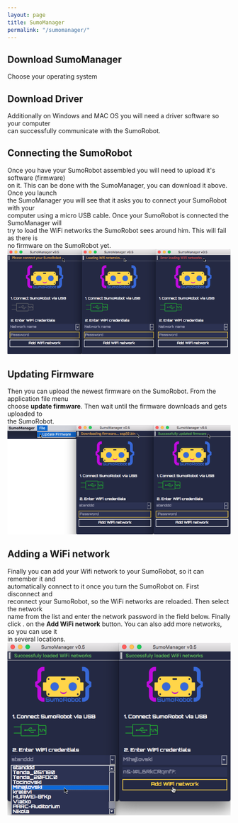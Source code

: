 ```yaml
---
layout: page
title: SumoManager
permalink: "/sumomanager/"
---
```


## Download SumoManager
Choose your operating system

<a href="https://github.com/robokoding/sumomanager-desktop/releases/download/v0.3/SumoManager.deb" class="icon alt fa-linux"></a>
<a href="https://github.com/robokoding/sumomanager-desktop/releases/download/v0.5/SumoManager.dmg" class="icon alt fa-apple"></a>
<a href="https://github.com/robokoding/sumomanager-desktop/releases/download/v0.5/SumoManager.exe" class="icon alt fa-windows"></a>

## Download Driver
Additionally on Windows and MAC OS you will need a driver software so your computer  
can successfully communicate with the SumoRobot.
<a href="https://wiki.wemos.cc/_media/ch341ser_mac-1.4.zip" class="icon alt fa-apple"></a>
<a href="https://wiki.wemos.cc/_media/file:ch341ser_win.zip" class="icon alt fa-windows"></a>

## Connecting the SumoRobot
Once you have your SumoRobot assembled you will need to upload it's software (firmware)  
on it. This can be done with the SumoManager, you can download it above. Once you launch  
the SumoManager you will see that it asks you to connect your SumoRobot with your  
computer using a micro USB cable. Once your SumoRobot is connected the SumoManager will  
try to load the WiFi networks the SumoRobot sees around him. This will fail as there is  
no firmware on the SumoRobot yet.  
![sumomanager](../assets/images/sumomanager.png)

## Updating Firmware
Then you can upload the newest firmware on the SumoRobot. From the application file menu  
choose **update firmware**. Then wait until the firmware downloads and gets uploaded to  
the SumoRobot.  
![sumomanager](../assets/images/sumomanager-update-firmware.png)

## Adding a WiFi network
Finally you can add your Wifi network to your SumoRobot, so it can remember it and  
automatically connect to it once you turn the SumoRobot on. First disconnect and  
reconnect your SumoRobot, so the WiFi networks are reloaded. Then select the network  
name from the list and enter the network password in the field below. Finally click . 
on the **Add WiFi network** button. You can also add more networks, so you can use it  
in several locations.  
![sumomanager](../assets/images/sumomanager-add-wifi.png)
